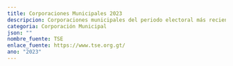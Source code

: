 ```yaml
---
title: Corporaciones Municipales 2023
descripcion: Corporaciones municipales del periodo electoral más reciente
categoria: Corporación Municipal
json: ""
nombre_fuente: TSE
enlace_fuente: https://www.tse.org.gt/
ano: "2023"
---
```

